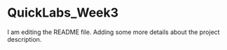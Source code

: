# QuickLabs_Week3
I am editing the README file. Adding some more details about the project description.
